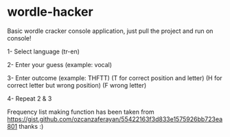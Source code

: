 # wordle-hacker
Basic wordle cracker console application, just pull the project and run on console!

1- Select language (tr-en)

2- Enter your guess (example: vocal)

3- Enter outcome (example: THFTT)
  (T for correct position and letter)
  (H for correct letter but wrong position)
  (F wrong letter)
 
4- Repeat 2 & 3
  
Frequency list making function has been taken from https://gist.github.com/ozcanzaferayan/55422163f3d833e1575926bb723ea801 thanks :)
